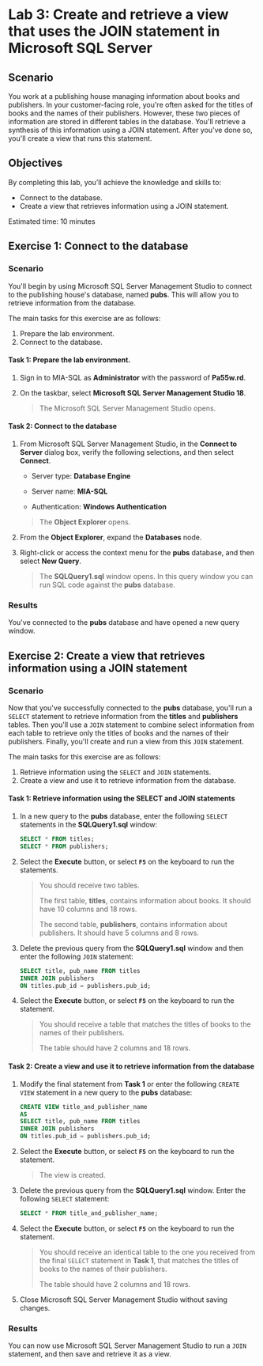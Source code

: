 # Lab 3: Create and retrieve a view that uses the JOIN statement in Microsoft SQL Server

## Scenario

You work at a publishing house managing information about books and publishers. In your customer-facing role, you're often asked for the titles of books and the names of their publishers. However, these two pieces of information are stored in different tables in the database. You'll retrieve a synthesis of this information using a JOIN statement. After you've done so, you'll create a view that runs this statement.

## Objectives

By completing this lab, you’ll achieve the knowledge and skills to:

- Connect to the database.
- Create a view that retrieves information using a JOIN statement.


Estimated time: 10 minutes

## Exercise 1: Connect to the database

### Scenario

You'll begin by using Microsoft SQL Server Management Studio to connect to the publishing house's database, named **pubs**. This will allow you to retrieve information from the database.

The main tasks for this exercise are as follows:

1. Prepare the lab environment.
2. Connect to the database.

#### Task 1: Prepare the lab environment.

1. Sign in to MIA-SQL as **Administrator** with the password of **Pa55w.rd**.

2. On the taskbar, select **Microsoft SQL Server Management Studio 18**. 

   > The Microsoft SQL Server Management Studio opens.

####  Task 2: Connect to the database

1. From Microsoft SQL Server Management Studio, in the **Connect to Server** dialog box, verify the following selections, and then select **Connect**.

   - Server type: **Database Engine**

   - Server name: **MIA-SQL**

   - Authentication: **Windows Authentication**

   >The **Object Explorer** opens.

2. From the **Object Explorer**, expand the **Databases** node.

3. Right-click or access the context menu for the **pubs** database, and then select **New Query**.

   > The **SQLQuery1.sql** window opens. In this query window you can run SQL code against the **pubs** database.

### Results

You've connected to the **pubs** database and have opened a new query window.

## Exercise 2: Create a view that retrieves information using a JOIN statement

### Scenario

Now that you've successfully connected to the **pubs** database, you'll run a `SELECT` statement to retrieve information from the **titles** and **publishers** tables. Then you'll use a `JOIN` statement to combine select information from each table to retrieve only the titles of books and the names of their publishers. Finally, you'll create and run a view from this `JOIN` statement.

The main tasks for this exercise are as follows:

1. Retrieve information using the `SELECT` and `JOIN` statements.
1. Create a view and use it to retrieve information from the database.

#### Task 1: Retrieve information using the SELECT and JOIN statements

1. In a new query to the **pubs** database, enter the following `SELECT` statements in the **SQLQuery1.sql** window:

   ```sql
   SELECT * FROM titles;
   SELECT * FROM publishers;
   ```

2. Select the **Execute** button, or select **`F5`** on the keyboard to run the statements. 

   > You should receive two tables.
   >
   > The first table, **titles**, contains information about books. It should have 10 columns and 18 rows.
   >
   > The second table, **publishers**, contains information about publishers. It should have 5 columns and 8 rows.
   
3. Delete the previous query from the **SQLQuery1.sql** window and then enter the following `JOIN` statement:

   ```sql
   SELECT title, pub_name FROM titles
   INNER JOIN publishers
   ON titles.pub_id = publishers.pub_id;
   ```

4. Select the **Execute** button, or select **`F5`** on the keyboard to run the statement.

   > You should receive a table that matches the titles of books to the names of their publishers.
   >
   > The table should have 2 columns and 18 rows.
   

#### Task 2: Create a view and use it to retrieve information from the database

1. Modify the final statement from **Task 1** or enter the following `CREATE VIEW` statement in a new query to the **pubs** database:

   ```sql
   CREATE VIEW title_and_publisher_name
   AS
   SELECT title, pub_name FROM titles
   INNER JOIN publishers
   ON titles.pub_id = publishers.pub_id;
   ```

2. Select the **Execute** button, or select **`F5`** on the keyboard to run the statement. 

   > The view is created.

3. Delete the previous query from the **SQLQuery1.sql** window. Enter the following `SELECT` statement:

   ```sql
   SELECT * FROM title_and_publisher_name;
   ```

4. Select the **Execute** button, or select **`F5`** on the keyboard to run the statement.

   > You should receive an identical table to the one you received from the final `SELECT` statement in **Task 1**, that matches the titles of books to the names of their publishers. 
   >
   > The table should have 2 columns and 18 rows.

5. Close Microsoft SQL Server Management Studio without saving changes.

### Results

You can now use Microsoft SQL Server Management Studio to run a `JOIN` statement, and then save and retrieve it as a view.
